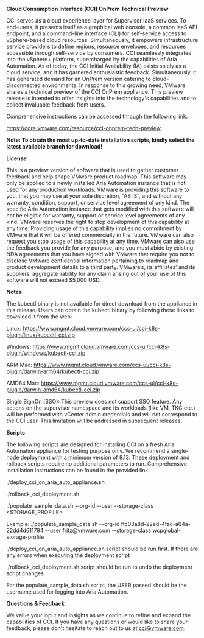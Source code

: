 **Cloud Consumption Interface (CCI) OnPrem Technical Preview**

CCI serves as a cloud experience layer for Supervisor IaaS services. To end-users, it presents itself as a graphical web console, a common IaaS API endpoint, and a command-line interface (CLI) for self-service access to vSphere-based cloud resources. Simultaneously, it empowers infrastructure service providers to define regions, resource envelopes, and resources accessible through self-service by consumers. CCI seamlessly integrates into the vSphere+ platform, supercharged by the capabilities of Aria Automation. As of today, the CCI Initial Availability (IA) exists solely as a cloud service, and it has garnered enthusiastic feedback. Simultaneously, it has generated demand for an OnPrem version catering to cloud-disconnected environments. In response to this growing need, VMware shares a technical preview of the CCI OnPrem appliance. This preview release is intended to offer insights into the technology's capabilities and to collect invaluable feedback from users.

Comprehensive instructions can be accessed through the following link:

https://core.vmware.com/resource/cci-onprem-tech-preview

**Note: To obtain the most up-to-date installation scripts, kindly select the latest available branch for download!**

**License**

This is a preview version of software that is used to gather customer feedback and help shape VMware product roadmap. This software may only be applied to a newly installed Aria Automation instance that is not used for any production workloads. VMware is providing this software to you, that you may use at your sole discretion, “AS IS”, and without any warranty, condition, support, or service level agreement of any kind. The specific Aria Automation instance that gets modified with this software will not be eligible for warranty, support or service level agreements of any kind. VMware reserves the right to stop development of this capability at any time. Providing usage of this capability implies no commitment by VMware that it will be offered commercially in the future. VMware can also request you stop usage of this capability at any time. VMware can also use the feedback you provide for any purpose, and you must abide by existing NDA agreements that you have signed with VMware that require you not to disclose VMware confidential information pertaining to roadmap and product development details to a third party. VMware’s, its affiliates’ and its suppliers’ aggregate liability for any claim arising out of your use of this software will not exceed $5,000 USD.

**Notes**

The kubectl binary is not available for direct download from the appliance in this release. Users can obtain the kubectl binary by following these links to download it from the web:

Linux: https://www.mgmt.cloud.vmware.com/ccs-ui/cci-k8s-plugin/linux/kubectl-cci.zip

Windows: https://www.mgmt.cloud.vmware.com/ccs-ui/cci-k8s-plugin/windows/kubectl-cci.zip

ARM Mac: https://www.mgmt.cloud.vmware.com/ccs-ui/cci-k8s-plugin/darwin-arm64/kubectl-cci.zip

AMD64 Mac: https://www.mgmt.cloud.vmware.com/ccs-ui/cci-k8s-plugin/darwin-amd64/kubectl-cci.zip

Single SignOn (SSO): This preview does not support SSO feature. Any actions on the supervisor namespace and its workloads (like VM, TKG etc.) will be performed with vCenter admin credentials and will not correspond to the CCI user. This limitation will be addressed in subsequent releases.

**Scripts**

The following scripts are designed for installing CCI on a fresh Aria Automation appliance for testing purpose only. We recommend a single-node deployment with a minimum version of 8.13. These deployment and rollback scripts require no additional parameters to run. Comprehensive installation instructions can be found in the provided link.

./deploy_cci_on_aria_auto_appliance.sh

./rollback_cci_deployment.sh

./populate_sample_data.sh --org-id --user --storage-class <STORAGE_PROFILE>

Example: ./populate_sample_data.sh --org-id ffc03a8d-22ed-4fac-a64a-22dd4d611794 --user fritz@vmware.com --storage-class wcpglobal-storage-profile

./deploy_cci_on_aria_auto_appliance.sh script should be run first. If there are any errors when executing the deployment script

./rollback_cci_deployment.sh script should be run to undo the deployment script changes.

For the populate_sample_data.sh script, the USER passed should be the username used for logging into Aria Automation.

**Questions & Feedback**

We value your input and insights as we continue to refine and expand the capabilities of CCI. If you have any questions or would like to share your feedback, please don't hesitate to reach out to us at cci@vmware.com.
